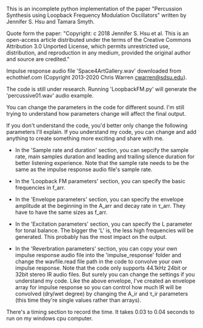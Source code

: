 This is an incomplete python implementation of the paper "Percussion Synthesis using Loopback Frequency Modulation Oscillators" written by Jennifer S. Hsu and Tamara Smyth.

Quote form the paper:
"Copyright: c 2018 Jennifer S. Hsu et al. This is an open-access article distributed under the terms of the Creative Commons Attribution 3.0 Unported License, which permits unrestricted use, distribution, and reproduction in any medium, provided the original author and source are credited."

Impulse response audio file 'Space4ArtGallery.wav' downloaded from echothief.com (Copyright 2013-2020 Chris Warren cwarren@sdsu.edu).

The code is still under research. Running 'LoopbackFM.py' will generate the 'percussive01.wav' audio example.

You can change the parameters in the code for different sound. I'm still trying to understand how parameters change will affect the final output. 

If you don't understand the code, you'd better only change the following parameters I'll explain. If you understand my code, you can change and add anything to create something more exciting and share with me.

- In the 'Sample rate and duration' section, you can sepcify the sample rate, main samples duration and leading and trailing silence duration for better listening experience. Note that the sample rate needs to be the same as the impulse response audio file's sample rate.

- In the 'Loopback FM parameters' section, you can specify the basic frequencies in f_arr.

- In the 'Envelope parameters' section, you can specify the envelope amplitude at the beginning in the A_arr and decay rate in τ_arr. They have to have the same sizes as f_arr.

- In the 'Excitation parameters' section, you can specify the L parameter for tonal balance. The bigger the 'L' is, the less high frequencies will be generated. This probably has the most impact on the output.

- In the 'Reverbration parameters' section, you can copy your own impulse response audio file into the 'impulse_response' folder and change the wavfile.read file path in the code to convolve your own impulse response. Note that the code only supports 44.1kHz 24bit or 32bit stereo IR audio files. But surely you can change the settings if you understand my code. Like the above envelope, I've created an envelope array for impulse response so you can control how much IR will be convolved (dry/wet degree) by changing the A_ir and τ_ir parameters (this time they're single values rather than arrays).

There's a timing section to record the time. It takes 0.03 to 0.04 seconds to run on my windows cpu computer.
